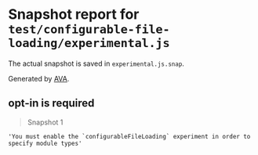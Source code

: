 # Snapshot report for `test/configurable-file-loading/experimental.js`

The actual snapshot is saved in `experimental.js.snap`.

Generated by [AVA](https://avajs.dev).

## opt-in is required

> Snapshot 1

    'You must enable the `configurableFileLoading` experiment in order to specify module types'
